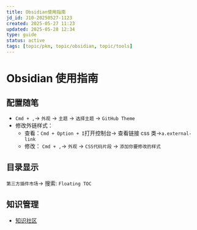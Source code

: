 ```yaml
---
title: Obsidian使用指南
jd_id: J10-20250527-1123
created: 2025-05-27 11:23
updated: 2025-05-28 12:34
type: guide
status: active
tags: [topic/pkm, topic/obsidian, topic/tools]
---
```


# Obsidian 使用指南

## 配置随笔

- `Cmd + ,`-> `外观` -> `主题` -> `选择主题` -> `GitHub Theme`
- 修改外链样式：
  - 查看：`Cmd + Option + I`打开控制台-> 查看链接 css 类->`a.external-link`
  - 修改： `Cmd + ,`-> `外观` -> `CSS代码片段` -> `添加你要修改的样式`

## 目录显示

`第三方插件市场`-> 搜索: `Floating TOC`

## 知识管理

- [知识社区](https://pkmer.cn/Pkmer-Docs/50-%E6%95%99%E7%A8%8B/%E7%9F%A5%E8%AF%86%E7%AE%A1%E7%90%86/%E7%9F%A5%E8%AF%86%E7%AE%A1%E7%90%86%E6%95%99%E7%A8%8B/)
